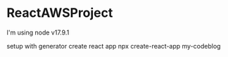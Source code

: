 # ReactAWSProject

I'm using node v17.9.1

setup with generator create react app
npx create-react-app my-codeblog

